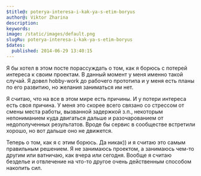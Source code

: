 ```yaml
---
$title@: poterya-interesa-i-kak-ya-s-etim-boryus
author@: Viktor Zharina
description: 
keywords: 
image: /static/images/default.png
slugRu: poterya-interesa-i-kak-ya-s-etim-boryus
$dates:
  published: 2014-06-29 13:40:15
---
```

Я бы хотел в этом посте порассуждать о том, как я борюсь с потерей интереса к своим проектам. В данный момент у меня именно такой случай. Я довел hobby-work до рабочего прототипа и у меня есть планы по его развитию, но желания заниматься им нет. 

Я считаю, что на все в этом мире есть причины. И у потери интереса есть своя причина. У меня это скорее всего связано со стрессом от смены места работы, вызванной задержкой з.п., некоторым непониманием куда двигаться дальше и разочарованием от недополученных результатов. Вроде бы сервис в сообществе встретили хорошо, но вот дальше оно не движется. 

Теперь о том, как я с этим борюсь. Да никак)) и я считаю это самым правильным решением. Я не занимаюсь проектом, а занимаюсь чем-то другим или ватничаю, как вчера или сегодня. Вообще я считаю безделье и отвлечение на что-то другое очень действенным способом накопить сил.